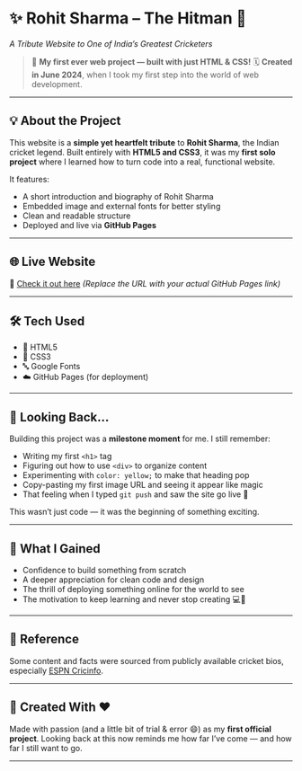 # ✨ Rohit Sharma – The Hitman 🏏

*A Tribute Website to One of India’s Greatest Cricketers*

> 🎉 **My first ever web project — built with just HTML & CSS!**
> 🗓️ **Created in June 2024**, when I took my first step into the world of web development.

---

## 💡 About the Project

This website is a **simple yet heartfelt tribute** to **Rohit Sharma**, the Indian cricket legend. Built entirely with **HTML5 and CSS3**, it was my **first solo project** where I learned how to turn code into a real, functional website.

It features:

* A short introduction and biography of Rohit Sharma
* Embedded image and external fonts for better styling
* Clean and readable structure
* Deployed and live via **GitHub Pages**

---

## 🌐 Live Website

🔗 [Check it out here](https://your-username.github.io/rohit-sharma-biography/)
*(Replace the URL with your actual GitHub Pages link)*

---

## 🛠️ Tech Used

* 🧱 HTML5
* 🎨 CSS3
* 🔤 Google Fonts
* ☁️ GitHub Pages (for deployment)

---

## 💭 Looking Back...

Building this project was a **milestone moment** for me. I still remember:

* Writing my first `<h1>` tag
* Figuring out how to use `<div>` to organize content
* Experimenting with `color: yellow;` to make that heading pop
* Copy-pasting my first image URL and seeing it appear like magic
* That feeling when I typed `git push` and saw the site go live 💫

This wasn’t just code — it was the beginning of something exciting.

---

## 🔮 What I Gained

* Confidence to build something from scratch
* A deeper appreciation for clean code and design
* The thrill of deploying something online for the world to see
* The motivation to keep learning and never stop creating 💻🚀

---

## 📎 Reference

Some content and facts were sourced from publicly available cricket bios, especially [ESPN Cricinfo](https://www.espncricinfo.com/cricketers/rohit-sharma-34102).

---

## 📌 Created With ❤️

Made with passion (and a little bit of trial & error 😄) as my **first official project**.
Looking back at this now reminds me how far I’ve come — and how far I still want to go.

---
